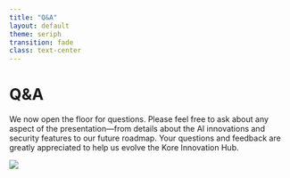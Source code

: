 ```yaml
---
title: "Q&A"
layout: default
theme: seriph
transition: fade
class: text-center
---
```


# Q&A

We now open the floor for questions. Please feel free to ask about any aspect of the presentation—from details about the AI innovations and security features to our future roadmap. Your questions and feedback are greatly appreciated to help us evolve the Kore Innovation Hub.

![](/static/images/qa.png)

<!-- 
Speaker Notes:
This slide is dedicated to the Q&A session. Encourage the audience to ask any questions about the presentation, whether it’s about the advanced AI capabilities, the secure infrastructure, or our strategic roadmap. Emphasize that every question is welcome and that this session is intended to clarify any doubts and foster an engaging discussion.
-->